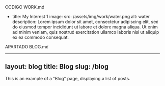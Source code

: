 CODIGO WORK.md

  - title: My Interest 1
    image:
      src: /assets/img/work/water.png
      alt: water
    description: Lorem ipsum dolor sit amet, consectetur adipiscing elit, sed do eiusmod tempor incididunt ut labore et dolore magna aliqua. Ut enim ad minim veniam, quis nostrud exercitation ullamco laboris nisi ut aliquip ex ea commodo consequat.

APARTADO BLOG.md

---
layout: blog
title: Blog
slug: /blog
---

This is an example of a "Blog" page, displaying a list of posts.
<br />
